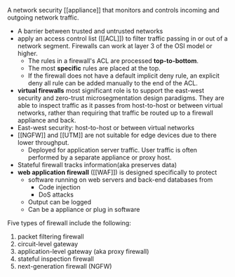 A network security [[appliance]] that monitors and controls incoming and outgoing network traffic.
- A barrier between trusted and untrusted networks
- apply an access control list ([[ACL]]) to filter traffic passing in or out of a network segment. Firewalls can work at layer 3 of the OSI model or higher.
	- The rules in a firewall's ACL are processed **top-to-bottom**.
	- The most **specific** rules are placed at the top.
	- If the firewall does not have a default implicit deny rule, an explicit deny all rule can be added manually to the end of the ACL.
-  **virtual firewalls** most significant role is to support the east-west security and zero-trust microsegmentation design paradigms. They are able to inspect traffic as it passes from host-to-host or between virtual networks, rather than requiring that traffic be routed up to a firewall appliance and back.
- East-west security: host-to-host or between virtual networks  
- [[NGFW]] and [[UTM]] are not suitable for edge devices due to there lower throughput.
	- Deployed for application server traffic. User traffic is often performed by a separate appliance or proxy host.
- Stateful firewall tracks information(aka preserves data)
- **web application firewall** ([[WAF]]) is designed specifically to protect 
	- software running on web servers and back-end databases from
		- Code injection  
		- DoS attacks
	- Output can be logged
	- Can be a appliance or plug in software 

Five types of firewall include the following:

1.  packet filtering firewall
2.  circuit-level gateway
3.  application-level gateway (aka proxy firewall)
4.  stateful inspection firewall
5.  next-generation firewall (NGFW)